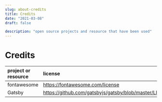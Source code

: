 ```yaml
---
slug: about-credits
title: Credits
date: "2021-03-08"
draft: false

description: "open source projects and resource that have been used"
---
```


# Credits

| project or resource | license                                                | author or homepage        |
| :------------------ | :----------------------------------------------------- | :------------------------ |
| fontawesome         | https://fontawesome.com/license                        | https://fontawesome.com/  |
| Gatsby              | https://github.com/gatsbyjs/gatsby/blob/master/LICENSE | https://www.gatsbyjs.com/ |
